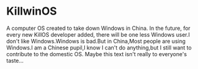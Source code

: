 # KillwinOS
A computer OS created to take down Windows in China.
 In the future, for every new KillOS developer added, there will be one less Windows user.I don't like Windows.Windows is bad.But in China,Most people are using Windows.I am a Chinese pupil,I know I can't do anything,but I still want to contribute to the domestic OS.
 Maybe this text isn't really to everyone's taste...
